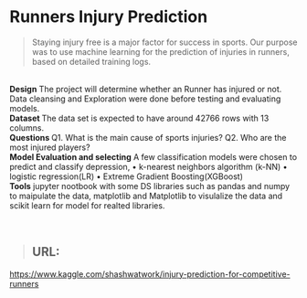 # Runners Injury Prediction 
> <p>Staying injury free is a major factor for success in sports. Our purpose was to use machine learning for the prediction of injuries in runners, based on detailed training logs.
  <br>
<b>Design</b>
The project will determine whether an Runner has injured or not. Data cleansing and Exploration were done before testing and evaluating models.
  <br>
<b>Dataset </b>
The data set is expected to have around 42766 rows with 13 columns.
  <br>
<b>Questions </b>
Q1. What is the main cause of sports injuries?
Q2. Who are the most injured players?
  <br>
<b>Model Evaluation and selecting</b>
A few classification models were chosen to predict and classify depression,
•	k-nearest neighbors algorithm (k-NN)
•	logistic regression(LR)
•	Extreme Gradient Boosting(XGBoost)
<br>
<b>Tools</b>
jupyter nootbook with some DS libraries such as pandas and numpy to maipulate the data, matplotlib and Matplotlib to visulalize the data and scikit learn for model for realted libraries.
  <br>
</p>

<br>

> ## URL: 
https://www.kaggle.com/shashwatwork/injury-prediction-for-competitive-runners
<br>

